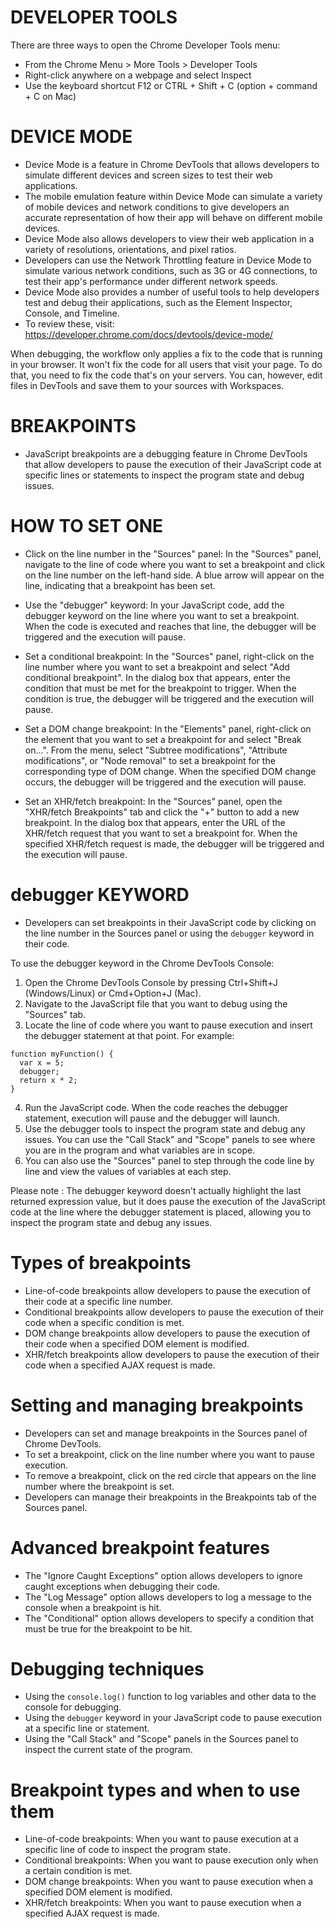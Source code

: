 
# DEVELOPER TOOLS

There are three ways to open the Chrome Developer Tools menu:

- From the Chrome Menu > More Tools > Developer Tools
- Right-click anywhere on a webpage and select Inspect
- Use the keyboard shortcut F12 or CTRL + Shift + C (option + command + C on Mac)



# DEVICE MODE

- Device Mode is a feature in Chrome DevTools that allows developers to simulate different devices and screen sizes to test their web applications.
- The mobile emulation feature within Device Mode can simulate a variety of mobile devices and network conditions to give developers an accurate representation of how their app will behave on different mobile devices.
- Device Mode also allows developers to view their web application in a variety of resolutions, orientations, and pixel ratios.
- Developers can use the Network Throttling feature in Device Mode to simulate various network conditions, such as 3G or 4G connections, to test their app's performance under different network speeds.
- Device Mode also provides a number of useful tools to help developers test and debug their applications, such as the Element Inspector, Console, and Timeline.
- To review these, visit: https://developer.chrome.com/docs/devtools/device-mode/

When debugging, the workflow only applies a fix to the code that is running in your browser. It won't fix the code for all users that visit your page. To do that, you need to fix the code that's on your servers. You can, however, edit files in DevTools and save them to your sources with Workspaces.



# BREAKPOINTS

- JavaScript breakpoints are a debugging feature in Chrome DevTools that allow developers to pause the execution of their JavaScript code at specific lines or statements to inspect the program state and debug issues.



# HOW TO SET ONE

- Click on the line number in the "Sources" panel: In the "Sources" panel, navigate to the line of code where you want to set a breakpoint and click on the line number on the left-hand side. A blue arrow will appear on the line, indicating that a breakpoint has been set.

- Use the "debugger" keyword: In your JavaScript code, add the debugger keyword on the line where you want to set a breakpoint. When the code is executed and reaches that line, the debugger will be triggered and the execution will pause.

- Set a conditional breakpoint: In the "Sources" panel, right-click on the line number where you want to set a breakpoint and select "Add conditional breakpoint". In the dialog box that appears, enter the condition that must be met for the breakpoint to trigger. When the condition is true, the debugger will be triggered and the execution will pause.

- Set a DOM change breakpoint: In the "Elements" panel, right-click on the element that you want to set a breakpoint for and select "Break on...". From the menu, select "Subtree modifications", "Attribute modifications", or "Node removal" to set a breakpoint for the corresponding type of DOM change. When the specified DOM change occurs, the debugger will be triggered and the execution will pause.

- Set an XHR/fetch breakpoint: In the "Sources" panel, open the "XHR/fetch Breakpoints" tab and click the "+" button to add a new breakpoint. In the dialog box that appears, enter the URL of the XHR/fetch request that you want to set a breakpoint for. When the specified XHR/fetch request is made, the debugger will be triggered and the execution will pause.



# debugger KEYWORD

- Developers can set breakpoints in their JavaScript code by clicking on the line number in the Sources panel or using the `debugger` keyword in their code.

To use the debugger keyword in the Chrome DevTools Console:

1. Open the Chrome DevTools Console by pressing Ctrl+Shift+J (Windows/Linux) or Cmd+Option+J (Mac).
2. Navigate to the JavaScript file that you want to debug using the "Sources" tab.
3. Locate the line of code where you want to pause execution and insert the debugger statement at that point. For example:


```
function myFunction() {
  var x = 5;
  debugger;
  return x * 2;
}
```

4. Run the JavaScript code. When the code reaches the debugger statement, execution will pause and the debugger will launch.
5. Use the debugger tools to inspect the program state and debug any issues. You can use the "Call Stack" and "Scope" panels to see where you are in the program and what variables are in scope.
6. You can also use the "Sources" panel to step through the code line by line and view the values of variables at each step.

Please note : The debugger keyword doesn't actually highlight the last returned expression value, but it does pause the execution of the JavaScript code at the line where the debugger statement is placed, allowing you to inspect the program state and debug any issues.



# Types of breakpoints

- Line-of-code breakpoints allow developers to pause the execution of their code at a specific line number.
- Conditional breakpoints allow developers to pause the execution of their code when a specific condition is met.
- DOM change breakpoints allow developers to pause the execution of their code when a specified DOM element is modified.
- XHR/fetch breakpoints allow developers to pause the execution of their code when a specified AJAX request is made.



# Setting and managing breakpoints

- Developers can set and manage breakpoints in the Sources panel of Chrome DevTools.
- To set a breakpoint, click on the line number where you want to pause execution.
- To remove a breakpoint, click on the red circle that appears on the line number where the breakpoint is set.
- Developers can manage their breakpoints in the Breakpoints tab of the Sources panel.



# Advanced breakpoint features

- The "Ignore Caught Exceptions" option allows developers to ignore caught exceptions when debugging their code.
- The "Log Message" option allows developers to log a message to the console when a breakpoint is hit.
- The "Conditional" option allows developers to specify a condition that must be true for the breakpoint to be hit.



# Debugging techniques

- Using the `console.log()` function to log variables and other data to the console for debugging.
- Using the `debugger` keyword in your JavaScript code to pause execution at a specific line or statement.
- Using the "Call Stack" and "Scope" panels in the Sources panel to inspect the current state of the program.



# Breakpoint types and when to use them

- Line-of-code breakpoints: When you want to pause execution at a specific line of code to inspect the program state.
- Conditional breakpoints: When you want to pause execution only when a certain condition is met.
- DOM change breakpoints: When you want to pause execution when a specified DOM element is modified.
- XHR/fetch breakpoints: When you want to pause execution when a specified AJAX request is made.